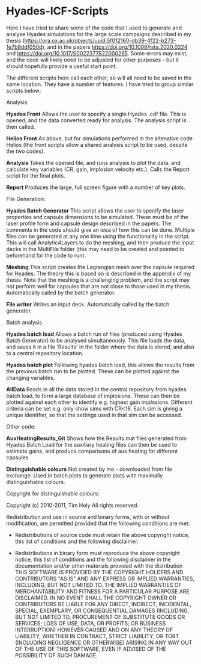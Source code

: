 # Hyades-ICF-Scripts

Here I have tried to share some of the code that I used to generate and analyse Hyades simulations for the large scale campaigns described in my thesis (https://ora.ox.ac.uk/objects/uuid:5f012160-db39-4f22-b273-1e7b8ddf050d), and in the papers https://doi.org/10.1098/rsta.2020.0224 and https://doi.org/10.1017/S0022377822000265.
Some errors may exist, and the code will likely need to be adjusted for other purposes - but it should hopefully provide a useful start point.

The different scripts here call each other, so will all need to be saved in the same location. They have a number of features. I have tried to group similar scripts below:


Analysis:

**Hyades Front**
Allows the user to specify a single Hyades .cdf file. This is opened, and the data converted ready for analysis. The analysis script is then called.

**Helios Front**
As above, but for simulations performed in the altenative code Helios (the front scripts allow a shared analysis script to be used, despite the two codes).

**Analysis**
Takes the opened file, and runs analysis to plot the data, and calculate key variables (CR, gain, implosion velocity etc.). Calls the Report script for the final plots.

**Report**
Produces the large, full screen figure with a number of key plots.




File Generation:

**Hyades Batch Generator**
This script allows the user to specify the laser properties and capsule dimensions to be simulated. These must be of the laser profile form and capsule design described in the papers. The comments in the code should give an idea of how this can be done. Multiple files can be generated at any one time using the functionality in the script. This will call Analytic4Layers to do the meshing, and then produce the input decks in the MultiFile folder (this may need to be created and pointed to beforehand for the code to run).

**Meshing**
This script creates the Lagrangian mesh over the capsule required for Hyades. The theory this is based on is described in the appendix of my thesis. Note that the meshing is a challenging problem, and the script may not perform well for capsules that are not close to those used in my thesis. Automatically called by the batch generator.

**File writer**
Writes an input deck. Automatically called by the batch generator.


Batch analysis

**Hyades batch load**
Allows a batch run of files (produced using Hyades Batch Generator) to be analysed simultaneously. This file loads the data, and saves it in a file 'Results' in the folder where the data is stored, and also to a central repository location.

**Hyades batch plot**
Following hyades batch load, this allows the results from the previous batch run to be plotted. These can be plotted against the changing variables.

**AllData**
Reads in all the data stored in the central repository from hyades batch load, to form a large database of implosions. These can then be plotted against each other to identify e.g. highest gain implosions. Different criteria can be set e.g. only show sims with CR<16. Each sim is giving a unique identifier, so that the settings used in that sim can be accessed.



Other code:

**AuxHeatingResults_Git**
Shows how the Results.mat files generated from Hyades Batch Load for the auxiliary heating files can then be used to estimate gains, and produce comparisons of aux heating for different capsules



**Distinguishable colours**
Not created by me - downloaded from file exchange. Used in batch plots to generate plots with maximally distinguishable colours.

Copyright for distinguishable colours:

Copyright (c) 2010-2011, Tim Holy
All rights reserved.

Redistribution and use in source and binary forms, with or without
modification, are permitted provided that the following conditions are met:

* Redistributions of source code must retain the above copyright notice, this
  list of conditions and the following disclaimer.

* Redistributions in binary form must reproduce the above copyright notice,
  this list of conditions and the following disclaimer in the documentation
  and/or other materials provided with the distribution
THIS SOFTWARE IS PROVIDED BY THE COPYRIGHT HOLDERS AND CONTRIBUTORS "AS IS"
AND ANY EXPRESS OR IMPLIED WARRANTIES, INCLUDING, BUT NOT LIMITED TO, THE
IMPLIED WARRANTIES OF MERCHANTABILITY AND FITNESS FOR A PARTICULAR PURPOSE ARE
DISCLAIMED. IN NO EVENT SHALL THE COPYRIGHT OWNER OR CONTRIBUTORS BE LIABLE
FOR ANY DIRECT, INDIRECT, INCIDENTAL, SPECIAL, EXEMPLARY, OR CONSEQUENTIAL
DAMAGES (INCLUDING, BUT NOT LIMITED TO, PROCUREMENT OF SUBSTITUTE GOODS OR
SERVICES; LOSS OF USE, DATA, OR PROFITS; OR BUSINESS INTERRUPTION) HOWEVER
CAUSED AND ON ANY THEORY OF LIABILITY, WHETHER IN CONTRACT, STRICT LIABILITY,
OR TORT (INCLUDING NEGLIGENCE OR OTHERWISE) ARISING IN ANY WAY OUT OF THE USE
OF THIS SOFTWARE, EVEN IF ADVISED OF THE POSSIBILITY OF SUCH DAMAGE.

